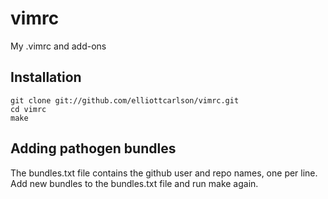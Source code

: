 # vimrc
My .vimrc and add-ons

## Installation

```shell
git clone git://github.com/elliottcarlson/vimrc.git
cd vimrc
make
```

## Adding pathogen bundles
The bundles.txt file contains the github user and repo names, one per line.
Add new bundles to the bundles.txt file and run make again.

